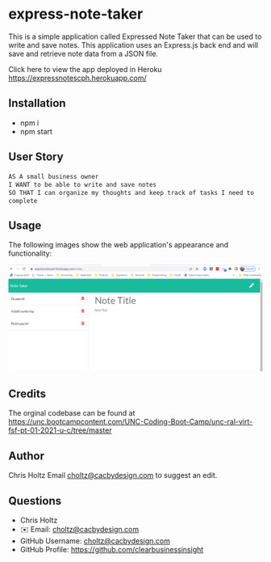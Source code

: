# express-note-taker

This is a simple application called Expressed Note Taker that can be used to write and save notes. This application uses an Express.js back end and will save and retrieve note data from a JSON file.

Click here to view the app deployed in Heroku https://expressnotescph.herokuapp.com/

## Installation
* npm i
* npm start

## User Story

```
AS A small business owner
I WANT to be able to write and save notes
SO THAT I can organize my thoughts and keep track of tasks I need to complete
```

## Usage
The following images show the web application's appearance and functionality: 

![image](./Assets/Screenshot%202022-11-30%20203223.png)

## Credits
The orginal codebase can be found at https://unc.bootcampcontent.com/UNC-Coding-Boot-Camp/unc-ral-virt-fsf-pt-01-2021-u-c/tree/master

## Author
Chris Holtz
Email choltz@cacbydesign.com to suggest an edit.

## Questions

* Chris Holtz
* ✉️ Email: choltz@cacbydesign.com
* GitHub Username: choltz@cacbydesign.com
* GitHub Profile: https://github.com/clearbusinessinsight


 